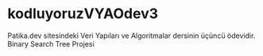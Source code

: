# kodluyoruzVYAOdev3
Patika.dev sitesindeki Veri Yapıları ve Algoritmalar dersinin üçüncü ödevidir. Binary Search Tree Projesi
